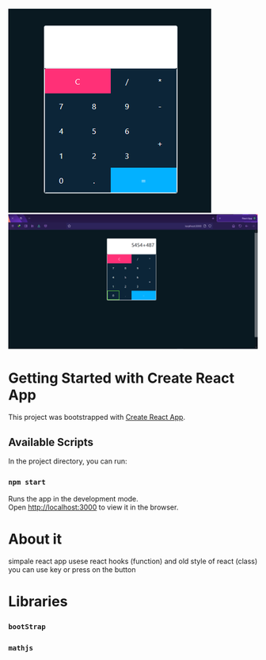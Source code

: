 

![GitHub Logo](/images/calculate1.png)    
![GitHub Logo](/images/calculate2.png)


# Getting Started with Create React App

This project was bootstrapped with [Create React App](https://github.com/facebook/create-react-app).

## Available Scripts

In the project directory, you can run:

### `npm start`

Runs the app in the development mode.\
Open [http://localhost:3000](http://localhost:3000) to view it in the browser.

# About it

simpale react app
usese react hooks (function) and old style of react (class)
you can use key or press on the button

# Libraries

### `bootStrap` 

### `mathjs` 

